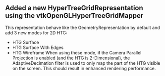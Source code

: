 ## Added a new HyperTreeGridRepresentation using the vtkOpenGLHyperTreeGridMapper

This representation behave like the GeometryRepresentation by default and add 3 new modes for 2D HTG:
* HTG Surface
* HTG Surface With Edges
* HTG Wireframe
When using these mode, if the Camera Parallel Projection is enabled (and the HTG is 2-Dimensional),
the AdaptiveDecimation filter is used to only map the part of the HTG visible on the screen.
This should result in enhanced rendering performance.
